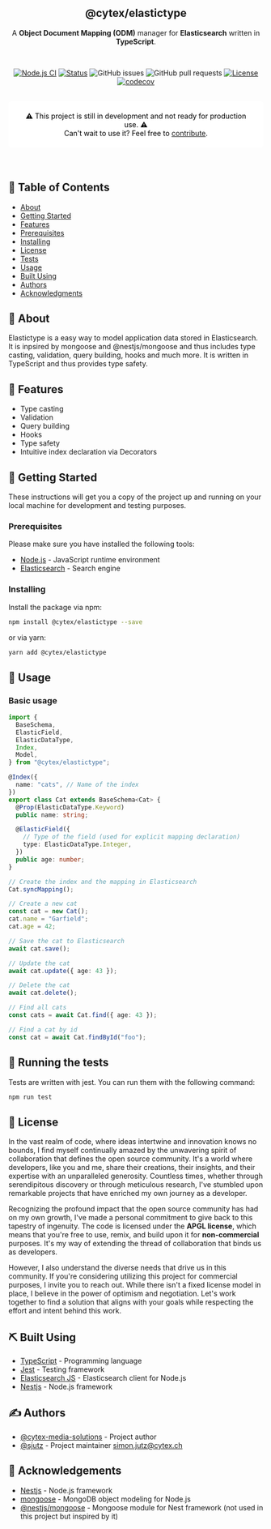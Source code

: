 <h2 align="center">@cytex/elastictype</h3>
<p align="center">
    A <strong>Object Document Mapping (ODM)</strong> manager for <strong>Elasticsearch</strong> written in <strong>TypeScript</strong>.
</p>

<br/>

<div align="center">



[![Node.js CI](https://github.com/cytex-media-solutions/elastictype/actions/workflows/node.js.yml/badge.svg)](https://github.com/cytex-media-solutions/elastictype/actions/workflows/node.js.yml)
[![Status](https://img.shields.io/badge/status-active-success.svg)]()
![GitHub issues](https://img.shields.io/github/issues/cytex-media-solutions/elastictype)
![GitHub pull requests](https://img.shields.io/github/issues-pr/cytex-media-solutions/elastictype)
[![License](https://img.shields.io/badge/license-MIT-blue.svg)](/LICENSE)
[![codecov](https://codecov.io/gh/cytex-media-solutions/elastictype/graph/badge.svg?token=P7TXWCFFB5)](https://codecov.io/gh/cytex-media-solutions/elastictype)

</div>

<br/>

<div align="center" style="margin-bottom: 20px; background-color: #FFF; border-radius: 5px; padding: 20px; color: #000;">
        ⚠️ This project is still in development and not ready for production use. ⚠️<br/>
        Can't wait to use it? Feel free to 
        <a href="#authors">contribute</a>.
</div>

<br/>

## 📝 Table of Contents

- [About](#about)
- [Getting Started](#getting_started)
- [Features](#features)
- [Prerequisites](#prerequisites)
- [Installing](#installing)
- [License](#license)
- [Tests](#tests)
- [Usage](#usage)
- [Built Using](#built_using)
- [Authors](#authors)
- [Acknowledgments](#acknowledgement)

## 🧐 About

<a name="about"></a>

Elastictype is a easy way to model application data stored in Elasticsearch. It is inpsired by mongoose and @nestjs/mongoose and thus includes type casting, validation, query building, hooks and much more. It is written in TypeScript and thus provides type safety.

## 🏁 Features

<a name="features"></a>

- Type casting
- Validation
- Query building
- Hooks
- Type safety
- Intuitive index declaration via Decorators

## 🏁 Getting Started

<a name="getting_started"></a>

These instructions will get you a copy of the project up and running on your local machine for development and testing purposes.

### Prerequisites

<a name="prerequisites"></a>

Please make sure you have installed the following tools:

- [Node.js](https://nodejs.org/en/) - JavaScript runtime environment
- [Elasticsearch](https://www.elastic.co/de/downloads/elasticsearch) - Search engine

### Installing

<a name="installing"></a>

Install the package via npm:

```bash
npm install @cytex/elastictype --save
```

or via yarn:

```bash
yarn add @cytex/elastictype
```

## 🎈 Usage

<a name="usage"></a>

### Basic usage

```typescript
import {
  BaseSchema,
  ElasticField,
  ElasticDataType,
  Index,
  Model,
} from "@cytex/elastictype";

@Index({
  name: "cats", // Name of the index
})
export class Cat extends BaseSchema<Cat> {
  @Prop(ElasticDataType.Keyword)
  public name: string;

  @ElasticField({
    // Type of the field (used for explicit mapping declaration)
    type: ElasticDataType.Integer,
  })
  public age: number;
}

// Create the index and the mapping in Elasticsearch
Cat.syncMapping();

// Create a new cat
const cat = new Cat();
cat.name = "Garfield";
cat.age = 42;

// Save the cat to Elasticsearch
await cat.save();

// Update the cat
await cat.update({ age: 43 });

// Delete the cat
await cat.delete();

// Find all cats
const cats = await Cat.find({ age: 43 });

// Find a cat by id
const cat = await Cat.findById("foo");
```

## 🔧 Running the tests

<a name="tests"></a>

Tests are written with jest. You can run them with the following command:

```bash
npm run test
```

## 📜 License

<a name="license"></a>

In the vast realm of code, where ideas intertwine and innovation knows no bounds, I find myself continually amazed by the unwavering spirit of collaboration that defines the open source community. It's a world where developers, like you and me, share their creations, their insights, and their expertise with an unparalleled generosity. Countless times, whether through serendipitous discovery or through meticulous research, I've stumbled upon remarkable projects that have enriched my own journey as a developer.

Recognizing the profound impact that the open source community has had on my own growth, I've made a personal commitment to give back to this tapestry of ingenuity. The code is licensed under the <strong>APGL license</strong>, which means that you're free to use, remix, and build upon it for <strong>non-commercial</strong> purposes. It's my way of extending the thread of collaboration that binds us as developers.

However, I also understand the diverse needs that drive us in this community. If you're considering utilizing this project for commercial purposes, <string>I invite you to reach out</string>. While there isn't a fixed license model in place, I believe in the power of optimism and negotiation. Let's work together to find a solution that aligns with your goals while respecting the effort and intent behind this work.

## ⛏️ Built Using

<a name="built_using"></a>

- [TypeScript](https://www.typescriptlang.org/) - Programming language
- [Jest](https://jestjs.io/) - Testing framework
- [Elasticsearch JS](https://www.elastic.co/guide/en/elasticsearch/client/javascript-api/current/index.html) - Elasticsearch client for Node.js
- [Nestjs](https://nestjs.com/) - Node.js framework

## ✍️ Authors

<a name="authors"></a>

- [@cytex-media-solutions](https://github.com/cytex-media-solutions) - Project author
- [@sjutz](https://github.com/sjutz) - Project maintainer <simon.jutz@cytex.ch>

## 🎉 Acknowledgements

<a name="acknowledgement"></a>

- [Nestjs](https://nestjs.com/) - Node.js framework
- [mongoose](https://mongoosejs.com/) - MongoDB object modeling for Node.js
- [@nestjs/mongoose](https://github.com/nestjs/mongoose) - Mongoose module for Nest framework (not used in this project but inspired by it)
